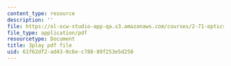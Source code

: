 ```yaml
---
content_type: resource
description: ''
file: https://ol-ocw-studio-app-qa.s3.amazonaws.com/courses/2-71-optics-spring-2009/61f62df2ad430c6ec78889f253e5d258_MK5uZttfWfM.pdf
file_type: application/pdf
resourcetype: Document
title: 3play pdf file
uid: 61f62df2-ad43-0c6e-c788-89f253e5d258
---
```

